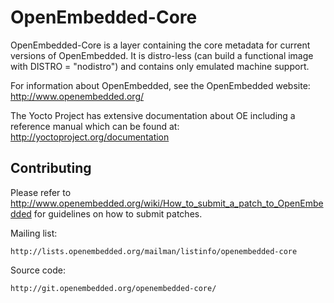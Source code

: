 OpenEmbedded-Core
=================

OpenEmbedded-Core is a layer containing the core metadata for current versions
of OpenEmbedded. It is distro-less (can build a functional image with
DISTRO = "nodistro") and contains only emulated machine support.

For information about OpenEmbedded, see the OpenEmbedded website:
    http://www.openembedded.org/

The Yocto Project has extensive documentation about OE including a reference manual
which can be found at:
    http://yoctoproject.org/documentation


Contributing
------------

Please refer to
http://www.openembedded.org/wiki/How_to_submit_a_patch_to_OpenEmbedded
for guidelines on how to submit patches.

Mailing list:

    http://lists.openembedded.org/mailman/listinfo/openembedded-core

Source code:

    http://git.openembedded.org/openembedded-core/
